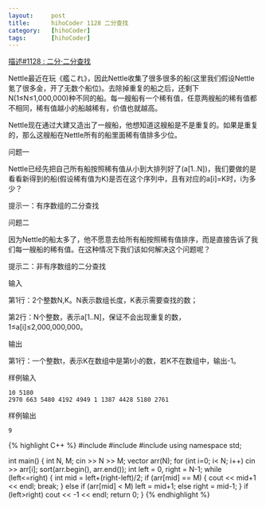 ```yaml
---
layout:     post
title:      hihoCoder 1128 二分查找
category:   [hihoCoder] 
tags:		[hihoCoder]
---
```


[描述#1128 : 二分·二分查找](https://hihocoder.com/problemset/problem/1128)

Nettle最近在玩《艦これ》，因此Nettle收集了很多很多的船(这里我们假设Nettle氪了很多金，开了无数个船位)。去除掉重复的船之后，还剩下N(1≤N≤1,000,000)种不同的船。每一艘船有一个稀有值，任意两艘船的稀有值都不相同，稀有值越小的船越稀有，价值也就越高。

Nettle现在通过大建又造出了一艘船，他想知道这艘船是不是重复的。如果是重复的，那么这艘船在Nettle所有的船里面稀有值排多少位。

问题一

Nettle已经先把自己所有船按照稀有值从小到大排列好了(a[1..N])，我们要做的是看看新得到的船(假设稀有值为K)是否在这个序列中，且有对应的a[i]=K时，i为多少？

提示一：有序数组的二分查找

问题二

因为Nettle的船太多了，他不愿意去给所有船按照稀有值排序，而是直接告诉了我们每一艘船的稀有值。在这种情况下我们该如何解决这个问题呢？

提示二：非有序数组的二分查找

输入

第1行：2个整数N,K。N表示数组长度，K表示需要查找的数；

第2行：N个整数，表示a[1..N]，保证不会出现重复的数，1≤a[i]≤2,000,000,000。

输出

第1行：一个整数t，表示K在数组中是第t小的数，若K不在数组中，输出-1。

样例输入

	10 5180
	2970 663 5480 4192 4949 1 1387 4428 5180 2761

样例输出

	9

{% highlight C++ %}
#include <iostream>
#include <vector>
#include <algorithm>
using namespace std;

int main() {
    int N, M;
    cin >> N >> M;
    vector<int> arr(N);
    for (int i=0; i< N; i++)
        cin >> arr[i];
    sort(arr.begin(), arr.end());
    int left = 0, right = N-1;
    while (left<=right) {
        int mid = left+(right-left)/2;
        if (arr[mid] == M) {
            cout << mid+1 << endl;
            break;
        }
        else if (arr[mid] < M)
            left = mid+1;
        else
            right = mid-1;
    }
    if (left>right) cout << -1 << endl;
    return 0;
}
{% endhighlight %}